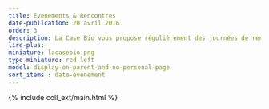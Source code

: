 ```yaml
---
title: Evenements & Rencontres
date-publication: 20 avril 2016
order: 3
description: La Case Bio vous propose régulièrement des journées de rencontre et d'échanges.
lire-plus:
miniature: lacasebio.png
type-miniature: red-left
model: display-on-parent-and-no-personal-page
sort_items : date-evenement
---
```



{% include coll_ext/main.html %}

